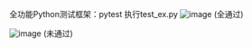 全功能Python测试框架：pytest
执行test_ex.py
![image](https://user-images.githubusercontent.com/34801729/158344155-2e7dd598-faea-4ca3-abfb-b8668cf249f8.png)
(全通过)


![image](https://user-images.githubusercontent.com/34801729/158344273-4d048f18-0789-41a1-a667-820d56a89e3e.png)
(未通过)
